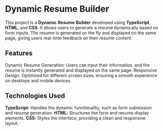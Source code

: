 # Dynamic Resume Builder
This project is a **Dynamic** **Resume** **Builder** developed using **TypeScript**, **HTML**, and **CSS**. It allows users to generate a resume dynamically based on form inputs. The resume is generated on the fly and displayed on the same page, giving users real-time feedback on their resume content.

## Features
Dynamic Resume Generation: Users can input their information, and the resume is instantly generated and displayed on the same page.
Responsive Design: Optimized for different screen sizes, ensuring a smooth experience on desktops and mobile devices.

## Technologies Used
**TypeScript:** Handles the dynamic functionality, such as form submission and resume generation.
**HTML:** Structures the form and resume display elements.
**CSS:** Styles the interface, providing a clean and responsive layout.
